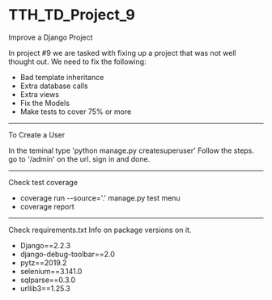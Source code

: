 # TTH_TD_Project_9
 Improve a Django Project

In project #9 we are tasked with fixing up a project that was not well thought out. 
We need to fix the following:

* Bad template inheritance
* Extra database calls
* Extra views
* Fix the Models
* Make tests to cover 75% or more

-----------------------------------------

To Create a User

In the teminal type 'python manage.py createsuperuser'
Follow the steps.
go to '/admin' on the url.
sign in and done. 

-----------------------------------------

Check test coverage

* coverage run --source='.' manage.py test menu
* coverage report

-----------------------------------------

Check requirements.txt Info on package versions on it.

* Django==2.2.3
* django-debug-toolbar==2.0
* pytz==2019.2
* selenium==3.141.0
* sqlparse==0.3.0
* urllib3==1.25.3
